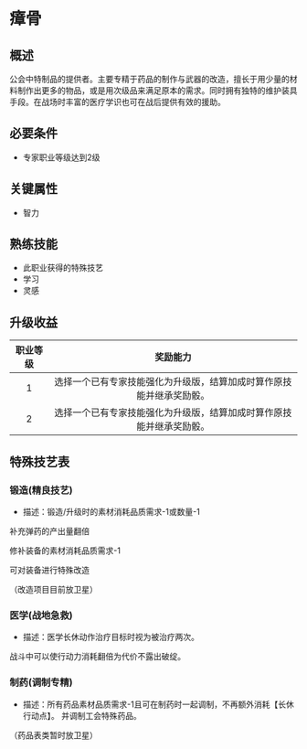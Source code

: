 # 瘴骨

## 概述

公会中特制品的提供者。主要专精于药品的制作与武器的改造，擅长于用少量的材料制作出更多的物品，或是用次级品来满足原本的需求。同时拥有独特的维护装具手段。在战场时丰富的医疗学识也可在战后提供有效的援助。

## 必要条件

* 专家职业等级达到2级

## 关键属性

* 智力

## 熟练技能

* 此职业获得的特殊技艺
* 学习
* 灵感

## 升级收益

职业等级|奖励能力
:--:|:--:
1|选择一个已有专家技能强化为升级版，结算加成时算作原技能并继承奖励骰。
2|选择一个已有专家技能强化为升级版，结算加成时算作原技能并继承奖励骰。

## 特殊技艺表

### 锻造(精良技艺)

* 描述：锻造/升级时的素材消耗品质需求-1或数量-1

补充弹药的产出量翻倍

修补装备的素材消耗品质需求-1

可对装备进行特殊改造

（改造项目目前放卫星）

### 医学(战地急救)

* 描述：医学长休动作治疗目标时视为被治疗两次。

战斗中可以使行动力消耗翻倍为代价不露出破绽。


### 制药(调制专精)

* 描述：所有药品素材品质需求-1且可在制药时一起调制，不再额外消耗【长休行动点】。
并调制工会特殊药品。

（药品表类暂时放卫星）
